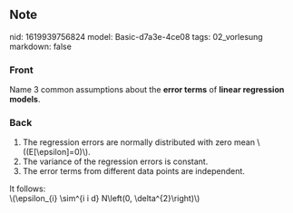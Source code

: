 ## Note
nid: 1619939756824
model: Basic-d7a3e-4ce08
tags: 02_vorlesung
markdown: false

### Front
Name 3 common assumptions about the <b>error terms</b> of <b>linear
regression models</b>.

### Back
<div>
  <div>
    <div>
      <div>
        <ol>
          <li>The regression errors are normally distributed with
          zero mean \((E[\epsilon]=0)\).
          <li>The variance of the regression errors is constant.
          <li>The error terms from different data points are
          independent.
        </ol>
      </div>
    </div>
  </div>
</div>
<div>
  It follows:
</div>
<div>
  \(\epsilon_{i} \sim^{i i d} N\left(0, \delta^{2}\right)\)
</div>
